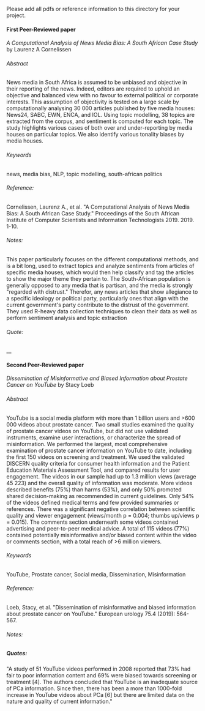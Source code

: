Please add all pdfs or reference information to this directory for your project.

#### First Peer-Reviewed paper
_A Computational Analysis of News Media Bias: A South African Case Study_ by Laurenz A Cornelissen

###### Abstract
News media in South Africa is assumed to be unbiased and objective in their reporting of the news. Indeed, editors are required to uphold an objective and balanced view with no favour to external political or corporate interests. This assumption of objectivity is tested on a large scale by computationally analysing 30 000 articles published by five media houses: News24, SABC, EWN, ENCA, and IOL. Using topic modelling, 38 topics are extracted from the corpus, and sentiment is computed for each topic. The study highlights various cases of both over and under-reporting by media houses on particular topics. We also identify various tonality biases by media houses.

###### Keywords
news, media bias, NLP, topic modelling, south-african politics

###### Reference:
Cornelissen, Laurenz A., et al. "A Computational Analysis of News Media Bias: A South African Case Study." Proceedings of the South African Institute of Computer Scientists and Information Technologists 2019. 2019. 1-10.

###### Notes:
This paper particularly focuses on the different computational methods, and is a bit long, used to extract topics and analyze sentiments from articles of specific media houses, which would then help classify and tag the articles to show the major theme they pertain to. The South-African population is generally opposed to any media that is partisan, and the media is strongly "regarded with distrust." Therefor, any news articles that show allegiance to a specific ideology or political party, particularly ones that align with the current government's party contribute to the distrust of the government. They used R-heavy data collection techniques to clean their data as well as perform sentiment analysis and topic extraction

###### Quote:
 __



#### Second Peer-Reviewed paper
_Dissemination of Misinformative and Biased Information about Prostate Cancer on YouTube_ by Stacy Loeb

###### Abstract
YouTube is a social media platform with more than 1 billion users and >600 000 videos about prostate cancer. Two small studies examined the quality of prostate cancer videos on YouTube, but did not use validated instruments, examine user interactions, or characterize the spread of misinformation. We performed the largest, most comprehensive examination of prostate cancer information on YouTube to date, including the first 150 videos on screening and treatment. We used the validated DISCERN quality criteria for consumer health information and the Patient Education Materials Assessment Tool, and compared results for user engagement. The videos in our sample had up to 1.3 million views (average 45 223) and the overall quality of information was moderate. More videos described benefits (75%) than harms (53%), and only 50% promoted shared decision-making as recommended in current guidelines. Only 54% of the videos defined medical terms and few provided summaries or references. There was a significant negative correlation between scientific quality and viewer engagement (views/month p = 0.004; thumbs up/views p = 0.015). The comments section underneath some videos contained advertising and peer-to-peer medical advice. A total of 115 videos (77%) contained potentially misinformative and/or biased content within the video or comments section, with a total reach of >6 million viewers.

###### Keywords
YouTube, Prostate cancer, Social media, Dissemination, Misinformation

###### Reference:
Loeb, Stacy, et al. "Dissemination of misinformative and biased information about prostate cancer on YouTube." European urology 75.4 (2019): 564-567.

###### Notes:


##### Quotes:
"A study of 51 YouTube videos performed in 2008 reported that 73% had fair to poor information content and 69% were biased towards screening or treatment [4]. The authors concluded that YouTube is an inadequate source of PCa information. Since then, there has been a more than 1000-fold increase in YouTube videos about PCa [6] but there are limited data on the nature and quality of current information."
